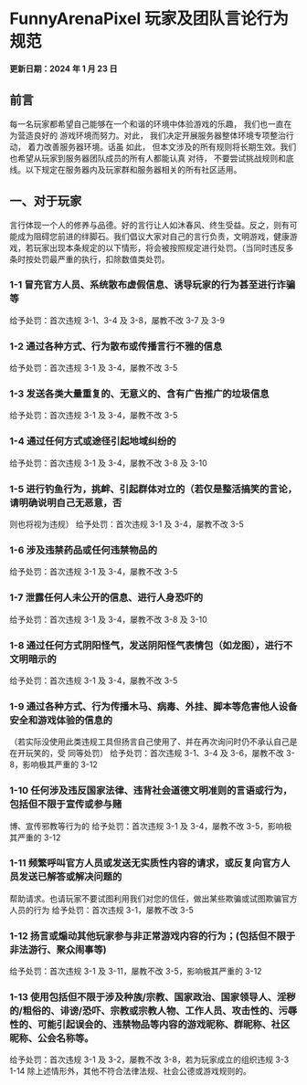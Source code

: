 # FunnyArenaPixel 玩家及团队言论行为规范

**更新日期：2024 年 1 月 23 日**

## 前言
每一名玩家都希望自己能够在一个和谐的环境中体验游戏的乐趣， 我们也一直在为营造良好的   游戏环境而努力。对此， 我们决定开展服务器整体环境专项整治行动， 着力改善服务器环境。话虽 如此， 但本文涉及的所有规则将长期生效。我们也希望从玩家到服务器团队成员的所有人都能认真 对待， 不要尝试挑战规则和底线。以下规定在服务器内及玩家群和服务器相关的所有社区适用。

## 一、对于玩家
言行体现一个人的修养与品德。好的言行让人如沐春风、终生受益。反之，则有可能成为阻碍您前进的绊脚石。我们倡议大家对自己的言行负责，文明游戏，健康游戏，若玩家出现本条规定的以下情形，将会被按照规定进行处罚。（当同时违反多条时按处罚最严重的执行，扣除数值类处罚。
### 1-1 冒充官方人员、系统散布虚假信息、诱导玩家的行为甚至进行诈骗等
给予处罚：首次违规 3-1、3-4 及 3-8，屡教不改 3-7 及 3-9
### 1-2 通过各种方式、行为散布或传播言行不雅的信息
给予处罚：首次违规 3-1 及 3-4，屡教不改 3-5
### 1-3 发送各类大量重复的、无意义的、含有广告推广的垃圾信息
给予处罚：首次违规 3-1 及 3-4，屡教不改 3-5
### 1-4 通过任何方式或途径引起地域纠纷的
给予处罚：首次违规 3-1 及 3-4，屡教不改 3-8 及 3-10
### 1-5 进行钓鱼行为，挑衅、引起群体对立的（若仅是整活搞笑的言论，请明确说明自己无恶意，否
则也将视为违规）
给予处罚：首次违规 3-1 及 3-4，屡教不改 3-5
### 1-6 涉及违禁药品或任何违禁物品的
给予处罚：首次违规 3-1 及 3-4，屡教不改 3-5
### 1-7 泄露任何人未公开的信息、进行人身恐吓的
给予处罚：首次违规 3-1 及 3-4，屡教不改 3-8 及 3-10
### 1-8 通过任何方式阴阳怪气，发送阴阳怪气表情包（如龙图），进行不文明暗示的
给予处罚：首次违规 3-1 及 3-4，屡教不改 3-5
### 1-9 通过各种方式、行为传播木马、病毒、外挂、脚本等危害他人设备安全和游戏体验的信息的
（若实际没使用此类违规工具但扬言自己使用了、并在再次询问时仍不承认自己是在开玩笑的，受
同等处罚）
给予处罚：首次违规 3-1、3-4 及 3-6，屡教不改 3-8，影响极其严重的 3-12
### 1-10 任何涉及违反国家法律、违背社会道德文明准则的言语或行为，包括但不限于宣传或参与赌
博、宣传邪教等行为的
给予处罚：首次违规 3-1 及 3-4，屡教不改 3-5，影响极其严重的 3-12
### 1-11 频繁呼叫官方人员或发送无实质性内容的请求，或反复向官方人员发送已解答或解决问题的
帮助请求。也请玩家不要试图利用我们对您的信任，做出某些欺骗或试图欺骗官方人员的行为
给予处罚：首次违规 3-1，屡教不改 3-5
### 1-12 扬言或煽动其他玩家参与非正常游戏内容的行为；(包括但不限于非法游行、聚众闹事等)
给予处罚：首次违规 3-1 及 3-11，屡教不改 3-5，影响极其严重的 3-12
### 1-13 使用包括但不限于涉及种族/宗教、国家政治、国家领导人、淫秽的/粗俗的、诽谤/恐吓、宗教或宗教人物、工作人员、攻击性的、污辱性的、可能引起误会的、违禁物品等内容的游戏昵称、群昵称、社区昵称、公会名称等。
给予处罚：首次违规 3-1 及 3-2，屡教不改 3-8，若为玩家成立的组织违规 3-3
1-14 除上述情形外，其他不符合法律法规、社会公德或游戏规则的。



